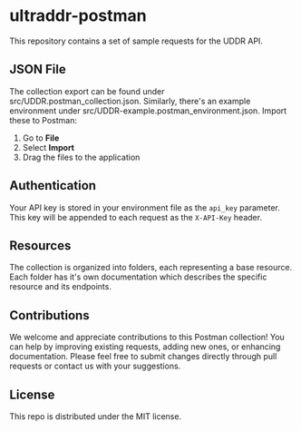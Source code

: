 # ultraddr-postman

This repository contains a set of sample requests for the UDDR API.

## JSON File

The collection export can be found under src/UDDR.postman_collection.json. Similarly, there's an example environment under src/UDDR-example.postman_environment.json. Import these to Postman:

1. Go to **File**
2. Select **Import**
3. Drag the files to the application

## Authentication

Your API key is stored in your environment file as the `api_key` parameter. This key will be appended to each request as the `X-API-Key` header.

## Resources

The collection is organized into folders, each representing a base resource. Each folder has it's own documentation which describes the specific resource and its endpoints.

## Contributions

We welcome and appreciate contributions to this Postman collection! You can help by improving existing requests, adding new ones, or enhancing documentation. Please feel free to submit changes directly through pull requests or contact us with your suggestions.

## License

This repo is distributed under the MIT license.
